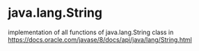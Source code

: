 # java.lang.String
implementation of all functions of java.lang.String class in https://docs.oracle.com/javase/8/docs/api/java/lang/String.html
